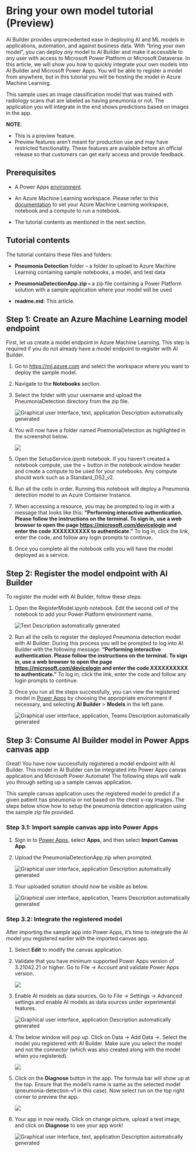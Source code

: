 # Bring your own model tutorial (Preview)


AI Builder provides unprecedented ease in deploying AI and ML models in
applications, automation, and against business data. With “bring your own
model”, you can deploy *any* model to AI Builder and make it accessible to any
user with access to Microsoft Power Platform or Microsoft Dataverse. In this
article, we will show you how to quickly integrate your own models into AI
Builder and Microsoft Power Apps. You will be able to register a model from
anywhere, but in this tutorial you will be hosting the model in Azure Machine
Learning.

This sample uses an image classification model that was trained with radiology
scans that are labeled as having pneumonia or not. The application you will
integrate in the end shows predictions based on images in the app.

**NOTE**:
-   This is a preview feature.
-   Preview features aren’t meant for production use and may have restricted
    functionality. These features are available before an official release so
    that customers can get early access and provide feedback.

## Prerequisites

-   A Power Apps [environment](https://docs.microsoft.com/en-us/power-platform/admin/environments-overview).

-   An Azure Machine Learning workspace. Please refer to this
    [documentation](https://docs.microsoft.com/azure/machine-learning/tutorial-1st-experiment-sdk-setup)
    to set your Azure Machine Learning workspace, notebook and a compute to run
    a notebook.

-   The tutorial contents as mentioned in the next section.

## Tutorial contents

The tutorial contains these files and folders:

-   **Pneumonia Detection** folder – a folder to upload to Azure Machine
    Learning containing sample notebooks, a model, and test data

-   **PneumoniaDetectionApp.zip –** a zip file containing a Power Platform
    solution with a sample application where your model will be used

-   **readme.md**: This article.


## Step 1: Create an Azure Machine Learning model endpoint 

First, let us create a model endpoint in Azure Machine Learning. This step is
required if you do not already have a model endpoint to register with AI
Builder.

1.  Go to <https://ml.azure.com> and select the workspace where you want to
    deploy the sample model.

2.  Navigate to the **Notebooks** section.

3.  Select the folder with your username and upload the PneumoniaDetection
    directory from the zip file.

    ![Graphical user interface, text, application Description automatically generated](media/869c440877a96173af7d83f705904eda.png)

4.  You will now have a folder named PnemoniaDetection as highlighted in the
    screenshot below.

    ![](media/4e0502923aaf74a4aaf325533e592c8b.png)

5.  Open the SetupService.ipynb notebook. If you haven’t created a notebook
    compute, use the + button in the notebook window header and create a compute
    to be used for your notebooks. Any compute should work such as a
    Standard_DS2_v2.

6.  Run all the cells in order. Running this notebook will deploy a Pneumonia
    detection model to an Azure Container Instance.

7.  When accessing a resource, you may be prompted to log in with a message that
    looks like this: **“Performing interactive authentication. Please follow the
    instructions on the terminal. To sign in, use a web browser to open the page
    https://microsoft.com/devicelogin and enter the code XXXXXXXXXX to
    authenticate.”** To log in, click the link, enter the code, and follow any
    login prompts to continue.

8.  Once you complete all the notebook cells you will have the model deployed as
    a service.

## Step 2: Register the model endpoint with AI Builder


To register the model with AI Builder, follow these steps:

1.  Open the RegisterModel.ipynb notebook. Edit the second cell of the notebook
    to add your Power Platform environment name.

    ![Text Description automatically generated](media/59f21240fbad2bbb6426e78560978069.png)

2.  Run all the cells to register the deployed Pneumonia detection model with AI
    Builder. During this process you will be prompted to log into AI Builder
    with the following message: **“Performing interactive authentication. Please
    follow the instructions on the terminal. To sign in, use a web browser to
    open the page https://microsoft.com/devicelogin and enter the code
    XXXXXXXXXX to authenticate.”** To log in, click the link, enter the code and
    follow any login prompts to continue.

3.  Once you run all the steps successfully, you can view the registered model
    in [Power Apps](https://make.powerapps.com) by choosing the
    appropriate environment if necessary, and selecting **AI Builder** > **Models** in the left pane.

    ![Graphical user interface, application, Teams Description automatically generated](media/2c99be9f6ff51f83749733b42464caf8.png)

## Step 3: Consume AI Builder model in Power Apps canvas app

Great! You have now successfully registered a model endpoint with AI Builder.
This model in AI Builder can be integrated into Power Apps canvas application
and Microsoft Power Automate! The following steps will walk you through setting
up a sample canvas application.

This sample canvas application uses the registered model to predict if a given
patient has pneumonia or not based on the chest x-ray images. The steps below
show how to setup the pneumonia detection application using the sample zip file
provided.

### Step 3.1: Import sample canvas app into Power Apps

1.  Sign in to [Power Apps](https://make.powerapps.com), select **Apps**, and then select **Import Canvas App**.

2.  Upload the PneumoniaDetectionApp.zip when prompted.

    ![Graphical user interface, application Description automatically generated](media/331c7d074aab8e1d17ba01c6c268ed72.png)

3.  Your uploaded solution should now be visible as below.

    ![Graphical user interface, application, Teams Description automatically generated](media/366b3fabf046cd401966122b9be2eb14.png)

### Step 3.2: Integrate the registered model

After importing the sample app into Power
Apps, it’s time to integrate the AI model you registered earlier with the
imported canvas app.

1.  Select **Edit** to modify the canvas application.

2.  Validate that you have minimum supported Power Apps version of 3.21042.21 or
    higher. Go to File -\> Account and validate Power Apps version.

    ![](media/f3a4c1ec95179475e7242f07bf8131d1.png)

3.  Enable AI models as data sources. Go to File -\> Settings -\> Advanced
    settings and enable AI models as data sources under experimental features.

    ![Graphical user interface, application Description automatically generated](media/3a8b0c29b07581e90ca6b1a8d369910d.png)

4.  The below window will pop up. Click on Data -\> Add Data -\>. Select the
    model you registered with AI Builder. Make sure you select the model and not
    the connector (which was also created along with the model when you
    registered).

    ![](media/0ad7bac004069b105d5413f7acab8691.png)

1.  Click on the **Diagnose** button in the app. The formula bar will show up at
    the top. Ensure that the model’s name is same as the selected model
    (pneumonia-detection-v1 in this case). Now select run on the top right
    corner to preview the app.

    ![](media/9071b22558fa88f0f47fec313afed3dc.png)

2.  Your app in now ready. Click on change picture, upload a test image, and
    click on **Diagnose** to see your app work!

    ![Graphical user interface, text, application Description automatically generated](media/72df828bee4427aea450222ec1d2f524.png)
